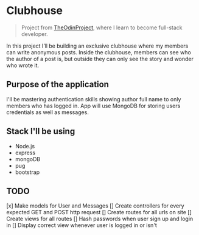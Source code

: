 # Clubhouse
> Project from [TheOdinProject](https://www.theodinproject.com/), where I learn to become full-stack developer.

In this project I’ll be building an exclusive clubhouse where my members can write anonymous posts. Inside the clubhouse, members can see who the author of a post is, but outside they can only see the story and wonder who wrote it.

## Purpose of the application
I'll be mastering authentication skills showing author full name to only members who has logged in. App will use MongoDB for storing users credentials as well as messages.

## Stack I'll be using 
- Node.js
- express
- mongoDB
- pug
- bootstrap

## TODO
[x] Make models for User and Messages
[] Create controllers for every expected GET and POST http request
[] Create routes for all urls on site
[] Create views for all routes
[] Hash passwords when user sign up and login in
[] Display correct view whenever user is logged in or isn't

